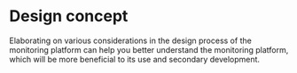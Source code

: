 # Design concept

Elaborating on various considerations in the design process of the monitoring platform can help you better understand the monitoring platform, which will be more beneficial to its use and secondary development.